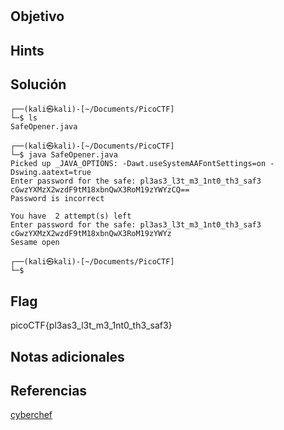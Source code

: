 # 

## Objetivo


## Hints



## Solución

```              
┌──(kali㉿kali)-[~/Documents/PicoCTF]
└─$ ls
SafeOpener.java
                                                                                                                                                                      
┌──(kali㉿kali)-[~/Documents/PicoCTF]
└─$ java SafeOpener.java
Picked up _JAVA_OPTIONS: -Dawt.useSystemAAFontSettings=on -Dswing.aatext=true
Enter password for the safe: pl3as3_l3t_m3_1nt0_th3_saf3
cGwzYXMzX2wzdF9tM18xbnQwX3RoM19zYWYzCQ==
Password is incorrect

You have  2 attempt(s) left
Enter password for the safe: pl3as3_l3t_m3_1nt0_th3_saf3
cGwzYXMzX2wzdF9tM18xbnQwX3RoM19zYWYz
Sesame open
                                                                                                                                                                      
┌──(kali㉿kali)-[~/Documents/PicoCTF]
└─$ 

```


## Flag

picoCTF{pl3as3_l3t_m3_1nt0_th3_saf3}

## Notas adicionales


## Referencias

[cyberchef](https://gchq.github.io/CyberChef/#recipe=Magic(3,false,false,'')&input=Y0d3ellYTXpYMnd6ZEY5dE0xOHhiblF3WDNSb00xOXpZV1l6)